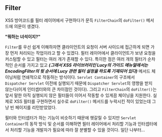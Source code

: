 <h2>Filter</h2>

XSS 방어코드를 필터 레이어에서 구현하다가 문득 `FilterChain`의 `doFilter()` 메서드에 의문이 생겼다.   

**"뭐하는 녀석이지?"**   

`Filter`를 우선 쉽게 이해하자면 클라이언트의 요청이 서버 사이드에 접근하게 되면 가장 먼저 처리되는 작업이라고 할 수 있겠다. 필터 레이어에서 클라이언트가 보낸 요청을 커스텀할 수 있고 필터는 여러 개가 존재할 수 있다. 특이한 점은 여러 개의 필터가 순차적인 순서를 가지고 있고 **_(그래서 XSS 라이브러리인 Lucy의 가이드 메뉴얼에서는 EncodingFilter의 뒷 순서에 Lucy 관련 필터 설정을 하도록 기재되어 있다)_** 메서드 체이닝처럼 연쇄적으로 작동하는 방식이다. `Servlet Container`의 구조에서 `Dispatcher Servlet` 이전에 실행되기 때문에 `Dispatcher Servlet`의 영향을 받지 않는다(이게 인터셉터와의 큰 차이점인 것이다). 그리고 `FilterChain`의 `doFilter()`는 앞서 말한 아직 실행되지 않은 필터들이 이어서 작동할 수 있게끔 체이닝을 지원한다. 실제로 XSS 필터를 구현하면서 실수로 `doFilter()` 메서드를 누락시킨 적이 있었는데 그냥 빈 페이지를 리턴받았었다.   

필터와 인터셉터가 하는 기능이 비슷하기 때문에 헷갈릴 수 있지만 `Servlet Container`의 동작 방식 및 순서를 이해하면 필터 레이어에서 처리할 기능과 인터셉터에서 처리할 기능을 개발자가 필요에 따라 잘 분별할 수 있을 것이다. 일단 나부터...